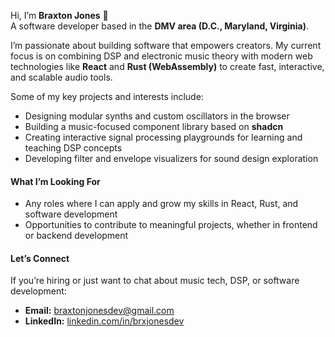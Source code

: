 Hi, I’m **Braxton Jones** 👋  
A software developer based in the **DMV area (D.C., Maryland, Virginia)**.

I’m passionate about building software that empowers creators. My current focus is on combining DSP and electronic music theory with modern web technologies like **React** and **Rust (WebAssembly)** to create fast, interactive, and scalable audio tools.

Some of my key projects and interests include:  
- Designing modular synths and custom oscillators in the browser  
- Building a music-focused component library based on **shadcn**  
- Creating interactive signal processing playgrounds for learning and teaching DSP concepts  
- Developing filter and envelope visualizers for sound design exploration

#### What I’m Looking For  
- Any roles where I can apply and grow my skills in React, Rust, and software development  
- Opportunities to contribute to meaningful projects, whether in frontend or backend development  

#### Let’s Connect  
If you’re hiring or just want to chat about music tech, DSP, or software development:  

* **Email:** [braxtonjonesdev@gmail.com](mailto:braxtonjonesdev@gmail.com)  
* **LinkedIn:** [linkedin.com/in/brxjonesdev](https://www.linkedin.com/in/brxjonesdev/)  

